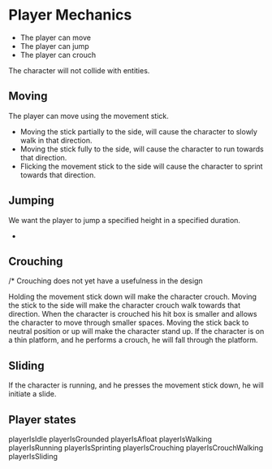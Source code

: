 # Player Mechanics

- The player can move
- The player can jump
- The player can crouch

The character will not collide with entities.

## Moving

The player can move using the movement stick.

- Moving the stick partially to the side, will cause the character to slowly walk in that direction.
- Moving the stick fully to the side, will cause the character to run towards that direction.
- Flicking the movement stick to the side will cause the character to sprint towards that direction.

## Jumping

We want the player to jump a specified height in a specified duration.

- 

## Crouching

/* Crouching does not yet have a usefulness in the design

Holding the movement stick down will make the character crouch.
Moving the stick to the side will make the character crouch walk towards that direction.
When the character is crouched his hit box is smaller and allows the character to move through smaller spaces.
Moving the stick back to neutral position or up will make the character stand up.
If the character is on a thin platform, and he performs a crouch, he will fall through the platform.

## Sliding

If the character is running, and he presses the movement stick down, he will initiate a slide.

## Player states
playerIsIdle
playerIsGrounded
playerIsAfloat
playerIsWalking
playerIsRunning
playerIsSprinting
playerIsCrouching
playerIsCrouchWalking
playerIsSliding